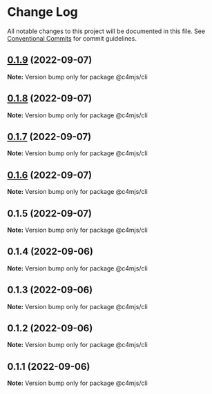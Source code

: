# Change Log

All notable changes to this project will be documented in this file.
See [Conventional Commits](https://conventionalcommits.org) for commit guidelines.

## [0.1.9](https://github.com/JonathanTurnock/c4mjs/compare/@c4mjs/cli@0.1.8...@c4mjs/cli@0.1.9) (2022-09-07)

**Note:** Version bump only for package @c4mjs/cli





## [0.1.8](https://github.com/JonathanTurnock/c4mjs/compare/@c4mjs/cli@0.1.7...@c4mjs/cli@0.1.8) (2022-09-07)

**Note:** Version bump only for package @c4mjs/cli





## [0.1.7](https://github.com/JonathanTurnock/c4mjs/compare/@c4mjs/cli@0.1.6...@c4mjs/cli@0.1.7) (2022-09-07)

**Note:** Version bump only for package @c4mjs/cli





## [0.1.6](https://github.com/JonathanTurnock/c4mjs/compare/@c4mjs/cli@0.1.5...@c4mjs/cli@0.1.6) (2022-09-07)

**Note:** Version bump only for package @c4mjs/cli





## 0.1.5 (2022-09-07)

**Note:** Version bump only for package @c4mjs/cli





## 0.1.4 (2022-09-06)

**Note:** Version bump only for package @c4mjs/cli





## 0.1.3 (2022-09-06)

**Note:** Version bump only for package @c4mjs/cli





## 0.1.2 (2022-09-06)

**Note:** Version bump only for package @c4mjs/cli





## 0.1.1 (2022-09-06)

**Note:** Version bump only for package @c4mjs/cli
